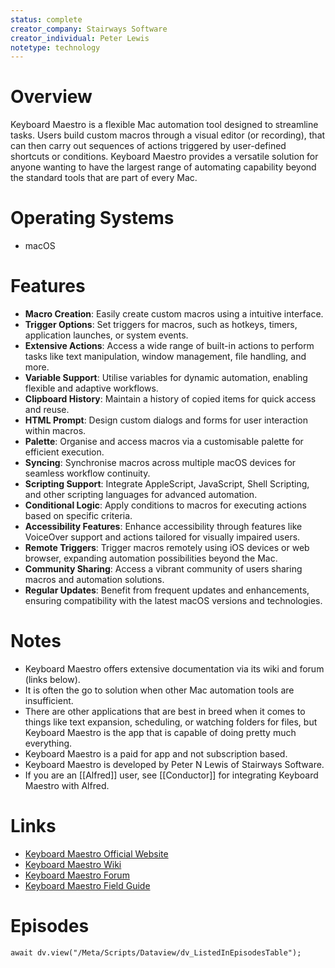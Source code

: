 ```yaml
---
status: complete
creator_company: Stairways Software
creator_individual: Peter Lewis
notetype: technology
---
```


# Overview

Keyboard Maestro is a flexible Mac automation tool designed to streamline tasks. Users build custom macros through a visual editor (or recording), that can then carry out sequences of actions triggered by user-defined shortcuts or conditions. Keyboard Maestro provides a versatile solution for anyone wanting to have the largest range of automating capability beyond the standard tools that are part of every Mac.

# Operating Systems

- macOS

# Features

- **Macro Creation**: Easily create custom macros using a intuitive interface.
- **Trigger Options**: Set triggers for macros, such as hotkeys, timers, application launches, or system events.
- **Extensive Actions**: Access a wide range of built-in actions to perform tasks like text manipulation, window management, file handling, and more.
- **Variable Support**: Utilise variables for dynamic automation, enabling flexible and adaptive workflows.
- **Clipboard History**: Maintain a history of copied items for quick access and reuse.
- **HTML Prompt**: Design custom dialogs and forms for user interaction within macros.
- **Palette**: Organise and access macros via a customisable palette for efficient execution.
- **Syncing**: Synchronise macros across multiple macOS devices for seamless workflow continuity.
- **Scripting Support**: Integrate AppleScript, JavaScript, Shell Scripting, and other scripting languages for advanced automation.
- **Conditional Logic**: Apply conditions to macros for executing actions based on specific criteria.
- **Accessibility Features**: Enhance accessibility through features like VoiceOver support and actions tailored for visually impaired users.
- **Remote Triggers**: Trigger macros remotely using iOS devices or web browser, expanding automation possibilities beyond the Mac.
- **Community Sharing**: Access a vibrant community of users sharing macros and automation solutions.
- **Regular Updates**: Benefit from frequent updates and enhancements, ensuring compatibility with the latest macOS versions and technologies.

# Notes

- Keyboard Maestro offers extensive documentation via its wiki and forum (links below).
- It is often the go to solution when other Mac automation tools are insufficient.
- There are other applications that are best in breed when it comes to things like text expansion, scheduling, or watching folders for files, but Keyboard Maestro is the app that is capable of doing pretty much everything.
- Keyboard Maestro is a paid for app and not subscription based.
- Keyboard Maestro is developed by Peter N Lewis of Stairways Software.
- If you are an [[Alfred]] user, see [[Conductor]] for integrating Keyboard Maestro with Alfred.

# Links

- [Keyboard Maestro Official Website](https://keyboardmaestro.com/)
- [Keyboard Maestro Wiki](https://wiki.keyboardmaestro.com/doku.php)
- [Keyboard Maestro Forum](https://forum.keyboardmaestro.com)
- [Keyboard Maestro Field Guide](https://learn.macsparky.com/p/km)
# Episodes
```dataviewjs
await dv.view("/Meta/Scripts/Dataview/dv_ListedInEpisodesTable");
```
